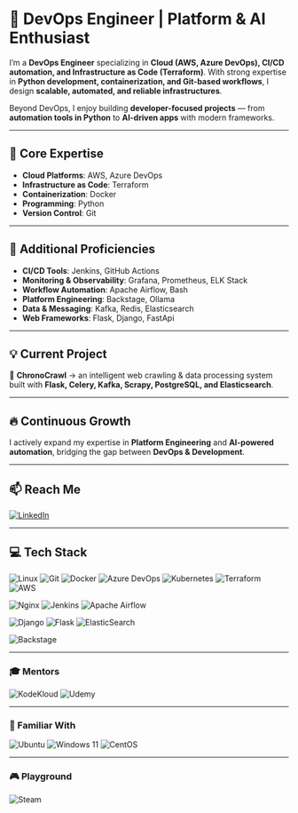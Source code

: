 # 🚀 DevOps Engineer | Platform & AI Enthusiast

I’m a **DevOps Engineer** specializing in **Cloud (AWS, Azure DevOps), CI/CD automation, and Infrastructure as Code (Terraform)**. With strong expertise in **Python development, containerization, and Git-based workflows**, I design **scalable, automated, and reliable infrastructures**.

Beyond DevOps, I enjoy building **developer-focused projects** — from **automation tools in Python** to **AI-driven apps** with modern frameworks.

---

## 🔹 Core Expertise

* **Cloud Platforms**: AWS, Azure DevOps
* **Infrastructure as Code**: Terraform
* **Containerization**: Docker
* **Programming**: Python
* **Version Control**: Git

---

## 🔹 Additional Proficiencies

* **CI/CD Tools**: Jenkins, GitHub Actions
* **Monitoring & Observability**: Grafana, Prometheus, ELK Stack
* **Workflow Automation**: Apache Airflow, Bash
* **Platform Engineering**: Backstage, Ollama
* **Data & Messaging**: Kafka, Redis, Elasticsearch
* **Web Frameworks**: Flask, Django, FastApi

---

## 💡 Current Project

🚧 **ChronoCrawl** → an intelligent web crawling & data processing system built with **Flask, Celery, Kafka, Scrapy, PostgreSQL, and Elasticsearch**.

---

## 🔥 Continuous Growth

I actively expand my expertise in **Platform Engineering** and **AI-powered automation**, bridging the gap between **DevOps & Development**.

---

## 📫 Reach Me  
[![LinkedIn](https://img.shields.io/badge/LinkedIn-%230077B5.svg?style=plastic&logo=linkedin&logoColor=white)](https://linkedin.com/in/vishalvijayakumarv)  

---

## 💻 Tech Stack  
![Linux](https://img.shields.io/badge/Linux-FCC624?style=plastic&logo=linux&logoColor=black)
![Git](https://img.shields.io/badge/Git-F05032?style=plastic&logo=git&logoColor=white)
![Docker](https://img.shields.io/badge/Docker-2496ED?style=plastic&logo=docker&logoColor=white)
![Azure DevOps](https://img.shields.io/badge/Azure%20DevOps-0078D7?style=plastic&logo=azuredevops&logoColor=white) 
![Kubernetes](https://img.shields.io/badge/Kubernetes-326CE5?style=plastic&logo=kubernetes&logoColor=white)
![Terraform](https://img.shields.io/badge/Terraform-7B42BC?style=plastic&logo=terraform&logoColor=white)
![AWS](https://img.shields.io/badge/AWS-232F3E?style=plastic&logo=amazon-aws&logoColor=FF9900)  

![Nginx](https://img.shields.io/badge/Nginx-009639?style=plastic&logo=nginx&logoColor=white)
![Jenkins](https://img.shields.io/badge/Jenkins-D24939?style=plastic&logo=jenkins&logoColor=white)
![Apache Airflow](https://img.shields.io/badge/Apache%20Airflow-017CEE?style=plastic&logo=apache-airflow&logoColor=white)

![Django](https://img.shields.io/badge/Django-092E20?style=plastic&logo=django&logoColor=white)
![Flask](https://img.shields.io/badge/Flask-000000?style=plastic&logo=flask&logoColor=white)
![ElasticSearch](https://img.shields.io/badge/ElasticSearch-005571?style=plastic&logo=elasticsearch&logoColor=white)

![Backstage](https://img.shields.io/badge/Backstage-35495E?style=plastic&logo=backstage&logoColor=yellow)  

---

### 🎓 Mentors  
![KodeKloud](https://img.shields.io/badge/KodeKloud-1E90FF?style=plastic&logoColor=white)
![Udemy](https://img.shields.io/badge/Udemy-A435F0?style=plastic&logo=Udemy&logoColor=white)

---

### 🚀 Familiar With  
![Ubuntu](https://img.shields.io/badge/Ubuntu-E95420?style=plastic&logo=ubuntu&logoColor=white)
![Windows 11](https://img.shields.io/badge/Windows%2011-0078D6?style=plastic&logo=windows&logoColor=white)
![CentOS](https://img.shields.io/badge/CentOS-262577?style=plastic&logo=centos&logoColor=F0F0F0)


---

### 🎮 Playground  
![Steam](https://img.shields.io/badge/Steam-000000?style=plastic&logo=steam&logoColor=white)  
